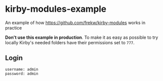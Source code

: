 # kirby-modules-example
An example of how https://github.com/frekw/kirby-modules works in practice

**Don't use this example in production**. To make it as easy as possible to try locally Kirby's needed folders have their permissions set to `777`.


## Login
```
username: admin
password: admin
```
